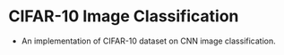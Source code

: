 # CIFAR-10 Image Classification
- An implementation of CIFAR-10 dataset on CNN image classification.
